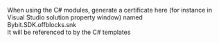 When using the C# modules, generate a certificate here (for instance in Visual Studio solution property window) named <br /> 
Bybit.SDK.offblocks.snk<br />It will be referenced to by the C# templates
